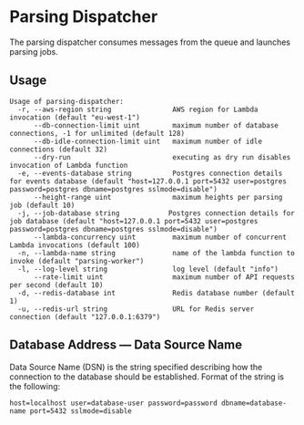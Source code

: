# Parsing Dispatcher

The parsing dispatcher consumes messages from the queue and launches parsing jobs.

## Usage

```
Usage of parsing-dispatcher:
  -r, --aws-region string               AWS region for Lambda invocation (default "eu-west-1")
      --db-connection-limit uint        maximum number of database connections, -1 for unlimited (default 128)
      --db-idle-connection-limit uint   maximum number of idle connections (default 32)
      --dry-run                         executing as dry run disables invocation of Lambda function
  -e, --events-database string          Postgres connection details for events database (default "host=127.0.0.1 port=5432 user=postgres password=postgres dbname=postgres sslmode=disable")
      --height-range uint               maximum heights per parsing job (default 10)
  -j, --job-database string            Postgres connection details for job database (default "host=127.0.0.1 port=5432 user=postgres password=postgres dbname=postgres sslmode=disable")
      --lambda-concurrency uint         maximum number of concurrent Lambda invocations (default 100)
  -n, --lambda-name string              name of the lambda function to invoke (default "parsing-worker")
  -l, --log-level string                log level (default "info")
      --rate-limit uint                 maximum number of API requests per second (default 10)
  -d, --redis-database int              Redis database number (default 1)
  -u, --redis-url string                URL for Redis server connection (default "127.0.0.1:6379")

```

## Database Address — Data Source Name

Data Source Name (DSN) is the string specified describing how the connection to the database should be established.
Format of the string is the following:

```
host=localhost user=database-user password=password dbname=database-name port=5432 sslmode=disable
```
